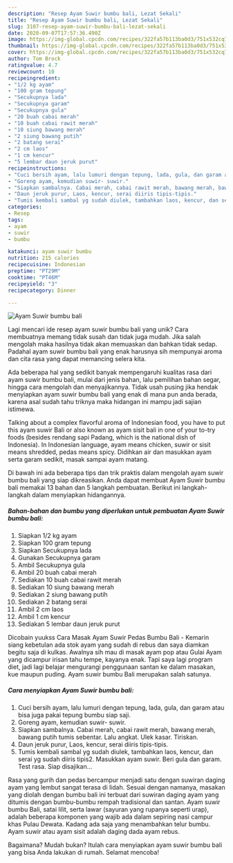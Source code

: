 ```yaml
---
description: "Resep Ayam Suwir bumbu bali, Lezat Sekali"
title: "Resep Ayam Suwir bumbu bali, Lezat Sekali"
slug: 3107-resep-ayam-suwir-bumbu-bali-lezat-sekali
date: 2020-09-07T17:57:36.490Z
image: https://img-global.cpcdn.com/recipes/322fa57b113ba0d3/751x532cq70/ayam-suwir-bumbu-bali-foto-resep-utama.jpg
thumbnail: https://img-global.cpcdn.com/recipes/322fa57b113ba0d3/751x532cq70/ayam-suwir-bumbu-bali-foto-resep-utama.jpg
cover: https://img-global.cpcdn.com/recipes/322fa57b113ba0d3/751x532cq70/ayam-suwir-bumbu-bali-foto-resep-utama.jpg
author: Tom Brock
ratingvalue: 4.7
reviewcount: 10
recipeingredient:
- "1/2 kg ayam"
- "100 gram tepung"
- "Secukupnya lada"
- "Secukupnya garam"
- "Secukupnya gula"
- "20 buah cabai merah"
- "10 buah cabai rawit merah"
- "10 siung bawang merah"
- "2 siung bawang putih"
- "2 batang serai"
- "2 cm laos"
- "1 cm kencur"
- "5 lembar daun jeruk purut"
recipeinstructions:
- "Cuci bersih ayam, lalu lumuri dengan tepung, lada, gula, dan garam atau bisa juga pakai tepung bumbu siap saji."
- "Goreng ayam, kemudian suwir- suwir."
- "Siapkan sambalnya. Cabai merah, cabai rawit merah, bawang merah, bawang putih tumis sebentar. Lalu angkat. Ulek kasar. Tiriskan."
- "Daun jeruk purur, Laos, kencur, serai diiris tipis-tipis."
- "Tumis kembali sambal yg sudah diulek, tambahkan laos, kencur, dan serai yg sudah diiris tipis2. Masukkan ayam suwir. Beri gula dan garam. Test rasa. Siap disajikan..."
categories:
- Resep
tags:
- ayam
- suwir
- bumbu

katakunci: ayam suwir bumbu 
nutrition: 215 calories
recipecuisine: Indonesian
preptime: "PT29M"
cooktime: "PT46M"
recipeyield: "3"
recipecategory: Dinner

---
```



![Ayam Suwir bumbu bali](https://img-global.cpcdn.com/recipes/322fa57b113ba0d3/751x532cq70/ayam-suwir-bumbu-bali-foto-resep-utama.jpg)

Lagi mencari ide resep ayam suwir bumbu bali yang unik? Cara membuatnya memang tidak susah dan tidak juga mudah. Jika salah mengolah maka hasilnya tidak akan memuaskan dan bahkan tidak sedap. Padahal ayam suwir bumbu bali yang enak harusnya sih mempunyai aroma dan cita rasa yang dapat memancing selera kita.

Ada beberapa hal yang sedikit banyak mempengaruhi kualitas rasa dari ayam suwir bumbu bali, mulai dari jenis bahan, lalu pemilihan bahan segar, hingga cara mengolah dan menyajikannya. Tidak usah pusing jika hendak menyiapkan ayam suwir bumbu bali yang enak di mana pun anda berada, karena asal sudah tahu triknya maka hidangan ini mampu jadi sajian istimewa.

Talking about a complex flavorful aroma of Indonesian food, you have to put this ayam suwir Bali or also known as ayam sisit bali in one of your to-try foods (besides rendang sapi Padang, which is the national dish of Indonesia). In Indonesian language, ayam means chicken, suwir or sisit means shredded, pedas means spicy. Didihkan air dan masukkan ayam serta garam sedikit, masak sampai ayam matang.


Di bawah ini ada beberapa tips dan trik praktis dalam mengolah ayam suwir bumbu bali yang siap dikreasikan. Anda dapat membuat Ayam Suwir bumbu bali memakai 13 bahan dan 5 langkah pembuatan. Berikut ini langkah-langkah dalam menyiapkan hidangannya.

<!--inarticleads1-->

##### Bahan-bahan dan bumbu yang diperlukan untuk pembuatan Ayam Suwir bumbu bali:

1. Siapkan 1/2 kg ayam
1. Siapkan 100 gram tepung
1. Siapkan Secukupnya lada
1. Gunakan Secukupnya garam
1. Ambil Secukupnya gula
1. Ambil 20 buah cabai merah
1. Sediakan 10 buah cabai rawit merah
1. Sediakan 10 siung bawang merah
1. Sediakan 2 siung bawang putih
1. Sediakan 2 batang serai
1. Ambil 2 cm laos
1. Ambil 1 cm kencur
1. Sediakan 5 lembar daun jeruk purut


Dicobain yuukss Cara Masak Ayam Suwir Pedas Bumbu Bali - Kemarin siang kebetulan ada stok ayam yang sudah di rebus dan saya diamkan begitu saja di kulkas. Awalnya sih mau di masak ayam pop atau Gulai Ayam yang dicampur irisan tahu tempe, kayanya enak. Tapi saya lagi program diet, jadi lagi belajar mengurangi penggunaan santan ke dalam masakan, kue maupun puding. Ayam suwir bumbu Bali merupakan salah satunya. 

<!--inarticleads2-->

##### Cara menyiapkan Ayam Suwir bumbu bali:

1. Cuci bersih ayam, lalu lumuri dengan tepung, lada, gula, dan garam atau bisa juga pakai tepung bumbu siap saji.
1. Goreng ayam, kemudian suwir- suwir.
1. Siapkan sambalnya. Cabai merah, cabai rawit merah, bawang merah, bawang putih tumis sebentar. Lalu angkat. Ulek kasar. Tiriskan.
1. Daun jeruk purur, Laos, kencur, serai diiris tipis-tipis.
1. Tumis kembali sambal yg sudah diulek, tambahkan laos, kencur, dan serai yg sudah diiris tipis2. Masukkan ayam suwir. Beri gula dan garam. Test rasa. Siap disajikan...


Rasa yang gurih dan pedas bercampur menjadi satu dengan suwiran daging ayam yang lembut sangat terasa di lidah. Sesuai dengan namanya, masakan yang diolah dengan bumbu bali ini terbuat dari suwiran daging ayam yang ditumis dengan bumbu-bumbu rempah tradisional dan santan. Ayam suwir bumbu Bali, satai lilit, serta lawar (sayuran yang rupanya seperti urap), adalah beberapa komponen yang wajib ada dalam sepiring nasi campur khas Pulau Dewata. Kadang ada saja yang menambahkan telur bumbu. Ayam suwir atau ayam sisit adalah daging dada ayam rebus. 

Bagaimana? Mudah bukan? Itulah cara menyiapkan ayam suwir bumbu bali yang bisa Anda lakukan di rumah. Selamat mencoba!

